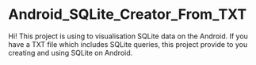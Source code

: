 # Android_SQLite_Creator_From_TXT

Hi! 
This project is using to visualisation SQLite data on the Android. 
If you have a TXT file which includes SQLite queries, this project provide to you creating and using SQLite on Android.
